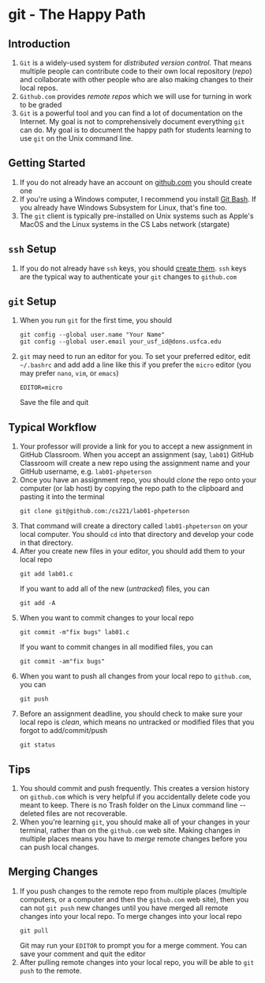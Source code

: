 # git - The Happy Path

## Introduction

1. `Git` is a widely-used system for *distributed version control*. That means multiple people can contribute code to their own local repository (*repo*) and collaborate with other people who are also making changes to their local repos.
1. `Github.com` provides *remote repos* which we will use for turning in work to be graded
1. `Git` is a powerful tool and you can find a lot of documentation on the Internet. My goal is not to comprehensively document everything `git` can do. My goal is to document the happy path for students learning to use `git` on the Unix command line.

## Getting Started

1. If you do not already have an account on [github.com](https://github.com) you should create one
1. If you're using a Windows computer, I recommend you install [Git Bash](https://gitforwindows.org/). If you already have Windows Subsystem for Linux, that's fine too.
1. The `git` client is typically pre-installed on Unix systems such as Apple's MacOS and the Linux systems in the CS Labs network (stargate)

## `ssh` Setup

1. If you do not already have `ssh` keys, you should [create them](ssh-setup.md). `ssh` keys are the typical way to authenticate your `git` changes to `github.com`

## `git` Setup

1. When you run `git` for the first time, you should
    ```
    git config --global user.name "Your Name"
    git config --global user.email your_usf_id@dons.usfca.edu
    ```
1. `git` may need to run an editor for you. To set your preferred editor, edit `~/.bashrc` and add add a line like this if you prefer the `micro` editor (you may prefer `nano`, `vim`, or `emacs`)
    ```
    EDITOR=micro
    ```
    Save the file and quit

## Typical Workflow

1. Your professor will provide a link for you to accept a new assignment in GitHub Classroom. When you accept an assignment (say, `lab01`) GitHub Classroom will create a new repo using the assignment name and your GitHub username, e.g. `lab01-phpeterson`
1. Once you have an assignment repo, you should *clone* the repo onto your computer (or lab host) by copying the repo path to the clipboard and pasting it into the terminal
    ```
    git clone git@github.com:/cs221/lab01-phpeterson
    ```
1. That command will create a directory called `lab01-phpeterson` on your local computer. You should `cd` into that directory and develop your code in that directory.
1. After you create new files in your editor, you should add them to your local repo
    ```
    git add lab01.c
    ```
    If you want to add all of the new (*untracked*) files, you can
    ```
    git add -A
    ```
1. When you want to commit changes to your local repo
    ```
    git commit -m"fix bugs" lab01.c
    ```
    If you want to commit changes in all modified files, you can
    ```
    git commit -am"fix bugs"
    ```
1. When you want to push all changes from your local repo to `github.com`, you can
    ```
    git push
    ```
1. Before an assignment deadline, you should check to make sure your local repo is *clean*, which means no untracked or modified files that you forgot to add/commit/push
    ```
    git status
    ```

## Tips

1. You should commit and push frequently. This creates a version history on `github.com` which is very helpful if you accidentally delete code you meant to keep. There is no Trash folder on the Linux command line -- deleted files are not recoverable.
1. When you're learning `git`, you should make all of your changes in your terminal, rather than on the `github.com` web site. Making changes in multiple places means you have to *merge* remote changes before you can push local changes.

## Merging Changes

1. If you push changes to the remote repo from multiple places (multiple computers, or a computer and then the `github.com` web site), then you can not `git push` new changes until you have merged all remote changes into your local repo. To merge changes into your local repo
    ```
    git pull
    ```
    Git may run your `EDITOR` to prompt you for a merge comment. You can save your comment and quit the editor
1. After pulling remote changes into your local repo, you will be able to `git push` to the remote.

